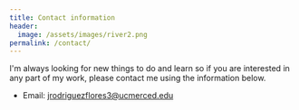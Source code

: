 ```yaml
---
title: Contact information
header:
  image: /assets/images/river2.png
permalink: /contact/
---
```


I'm always looking for new things to do and learn so if you are interested in
any part of my work, please contact me using the information below.

- Email: jrodriguezflores3@ucmerced.edu
